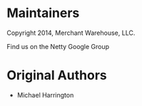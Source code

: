 Maintainers
====
Copyright 2014, Merchant Warehouse, LLC.

Find us on the Netty Google Group

Original Authors
====
* Michael Harrington
